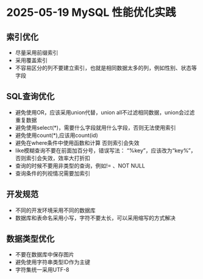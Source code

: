 # 2025-05-19 MySQL 性能优化实践

## 索引优化
- 尽量采用前缀索引
- 采用覆盖索引
- 不容易区分的列不要建立索引，也就是相同数据太多的列，例如性别、状态等字段

## SQL查询优化
- 避免使用OR，应该采用union代替，union all不过滤相同数据，union会过滤重复数据
- 避免使用select(*)，需要什么字段就用什么字段，否则无法使用索引
- 避免使用count(*),应该用count(id)
- 避免在where条件中使用函数和计算 否则索引会失效
- like模糊查询不要在前面加百分号，错误写法： “%key”，应该改为“key%”，否则索引会失效，效率大打折扣
- 查询的时候不要用非类型的查询，例如!= 、NOT NULL
- 查询条件的列视情况需要加索引
## 开发规范
- 不同的开发环境采用不同的数据库
- 数据库和表命名采用小写，字符不要太长，可以采用缩写的方式解决
## 数据类型优化
- 不要在数据库中保存图片
- 避免使用字符串类型ID作为主键
- 字符集统一采用UTF-8
